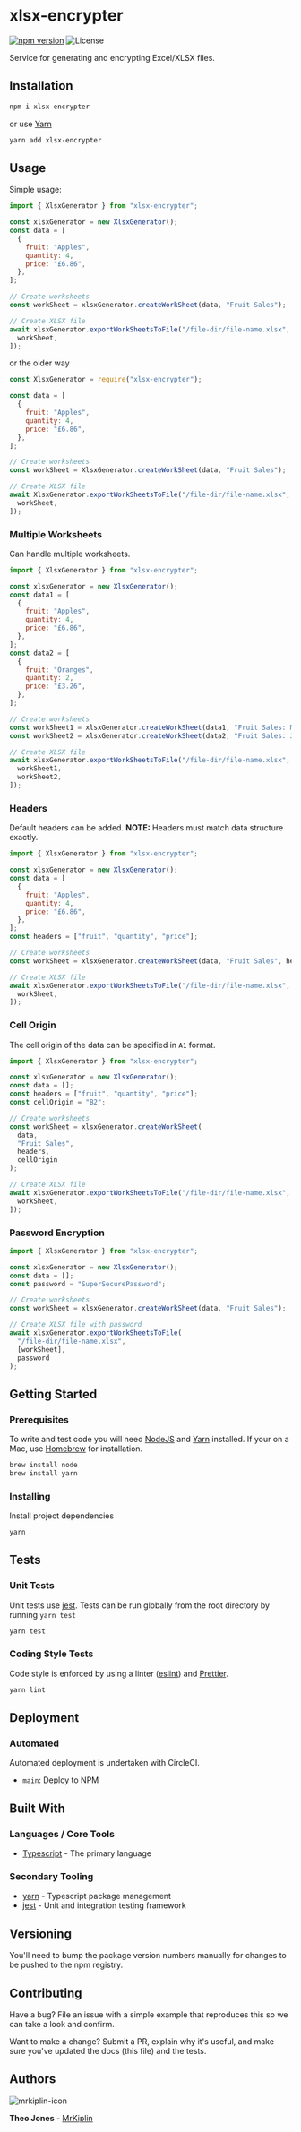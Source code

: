 # xlsx-encrypter

[![npm version](https://badge.fury.io/js/xlsx-encrypter.svg)](https://badge.fury.io/js/xlsx-encrypter)
![License](https://img.shields.io/badge/license-MIT-green)

Service for generating and encrypting Excel/XLSX files.

## Installation

```bash
npm i xlsx-encrypter
```

or use [Yarn](https://yarnpkg.com/lang/en/)

```bash
yarn add xlsx-encrypter
```

## Usage

Simple usage:

```js
import { XlsxGenerator } from "xlsx-encrypter";

const xlsxGenerator = new XlsxGenerator();
const data = [
  {
    fruit: "Apples",
    quantity: 4,
    price: "£6.86",
  },
];

// Create worksheets
const workSheet = xlsxGenerator.createWorkSheet(data, "Fruit Sales");

// Create XLSX file
await xlsxGenerator.exportWorkSheetsToFile("/file-dir/file-name.xlsx", [
  workSheet,
]);
```

or the older way

```js
const XlsxGenerator = require("xlsx-encrypter");

const data = [
  {
    fruit: "Apples",
    quantity: 4,
    price: "£6.86",
  },
];

// Create worksheets
const workSheet = XlsxGenerator.createWorkSheet(data, "Fruit Sales");

// Create XLSX file
await XlsxGenerator.exportWorkSheetsToFile("/file-dir/file-name.xlsx", [
  workSheet,
]);
```

### Multiple Worksheets

Can handle multiple worksheets.

```js
import { XlsxGenerator } from "xlsx-encrypter";

const xlsxGenerator = new XlsxGenerator();
const data1 = [
  {
    fruit: "Apples",
    quantity: 4,
    price: "£6.86",
  },
];
const data2 = [
  {
    fruit: "Oranges",
    quantity: 2,
    price: "£3.26",
  },
];

// Create worksheets
const workSheet1 = xlsxGenerator.createWorkSheet(data1, "Fruit Sales: May");
const workSheet2 = xlsxGenerator.createWorkSheet(data2, "Fruit Sales: June");

// Create XLSX file
await xlsxGenerator.exportWorkSheetsToFile("/file-dir/file-name.xlsx", [
  workSheet1,
  workSheet2,
]);
```

### Headers

Default headers can be added. **NOTE:** Headers must match data structure exactly.

```js
import { XlsxGenerator } from "xlsx-encrypter";

const xlsxGenerator = new XlsxGenerator();
const data = [
  {
    fruit: "Apples",
    quantity: 4,
    price: "£6.86",
  },
];
const headers = ["fruit", "quantity", "price"];

// Create worksheets
const workSheet = xlsxGenerator.createWorkSheet(data, "Fruit Sales", headers);

// Create XLSX file
await xlsxGenerator.exportWorkSheetsToFile("/file-dir/file-name.xlsx", [
  workSheet,
]);
```

### Cell Origin

The cell origin of the data can be specified in `A1` format.

```js
import { XlsxGenerator } from "xlsx-encrypter";

const xlsxGenerator = new XlsxGenerator();
const data = [];
const headers = ["fruit", "quantity", "price"];
const cellOrigin = "B2";

// Create worksheets
const workSheet = xlsxGenerator.createWorkSheet(
  data,
  "Fruit Sales",
  headers,
  cellOrigin
);

// Create XLSX file
await xlsxGenerator.exportWorkSheetsToFile("/file-dir/file-name.xlsx", [
  workSheet,
]);
```

### Password Encryption

```js
import { XlsxGenerator } from "xlsx-encrypter";

const xlsxGenerator = new XlsxGenerator();
const data = [];
const password = "SuperSecurePassword";

// Create worksheets
const workSheet = xlsxGenerator.createWorkSheet(data, "Fruit Sales");

// Create XLSX file with password
await xlsxGenerator.exportWorkSheetsToFile(
  "/file-dir/file-name.xlsx",
  [workSheet],
  password
);
```

## Getting Started

### Prerequisites

To write and test code you will need [NodeJS](https://nodejs.org/en/) and [Yarn](https://yarnpkg.com/lang/en/) installed. If your on a Mac, use [Homebrew](https://docs.brew.sh/Installation) for installation.

```bash
brew install node
brew install yarn
```

### Installing

Install project dependencies

```bash
yarn
```

## Tests

### Unit Tests

Unit tests use [jest](https://facebook.github.io/jest/). Tests can be run globally from the root directory by running `yarn test`

```bash
yarn test
```

### Coding Style Tests

Code style is enforced by using a linter ([eslint](https://eslint.org/)) and [Prettier](https://prettier.io/).

```bash
yarn lint
```

## Deployment

### Automated

Automated deployment is undertaken with CircleCI.

- `main`: Deploy to NPM

## Built With

### Languages / Core Tools

- [Typescript](http://www.typescriptlang.org/) - The primary language

### Secondary Tooling

- [yarn](https://yarnpkg.com/lang/en/) - Typescript package management
- [jest](https://jestjs.io/) - Unit and integration testing framework

## Versioning

You'll need to bump the package version numbers manually for changes to be pushed to the npm registry.

## Contributing

Have a bug? File an issue with a simple example that reproduces this so we can take a look and confirm.

Want to make a change? Submit a PR, explain why it's useful, and make sure you've updated the docs (this file) and the tests.

## Authors

![mrkiplin-icon](docs/mrkiplin-icon.gif)

**Theo Jones** - [MrKiplin](https://github.com/MrKiplin)
